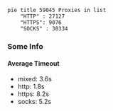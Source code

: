 
```mermaid
pie title 59045 Proxies in list
    "HTTP" : 27127
    "HTTPS": 9076
    "SOCKS" : 30334
```

### Some Info
#### Average Timeout

- mixed: 3.6s
- http: 1.8s
- https: 8.2s
- socks: 5.2s
